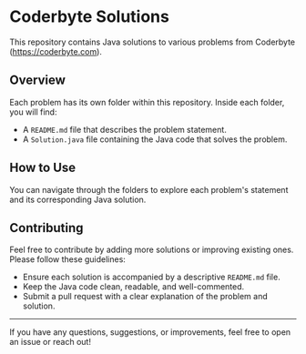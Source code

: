 # Coderbyte Solutions

This repository contains Java solutions to various problems from Coderbyte (https://coderbyte.com).

## Overview

Each problem has its own folder within this repository. Inside each folder, you will find:
- A `README.md` file that describes the problem statement.
- A `Solution.java` file containing the Java code that solves the problem.

## How to Use

You can navigate through the folders to explore each problem's statement and its corresponding Java solution.

## Contributing

Feel free to contribute by adding more solutions or improving existing ones. Please follow these guidelines:
- Ensure each solution is accompanied by a descriptive `README.md` file.
- Keep the Java code clean, readable, and well-commented.
- Submit a pull request with a clear explanation of the problem and solution.

---

If you have any questions, suggestions, or improvements, feel free to open an issue or reach out!
